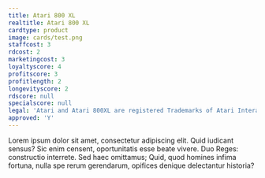 ```yaml
---
title: Atari 800 XL
realtitle: Atari 800 XL
cardtype: product
image: cards/test.png
staffcost: 3
rdcost: 2
marketingcost: 3
loyaltyscore: 4
profitscore: 3
profitlength: 2
longevityscore: 2
rdscore: null
specialscore: null
legal: 'Atari and Atari 800XL are registered Trademarks of Atari Interactive, Inc.'
approved: 'Y'
---
```


Lorem ipsum dolor sit amet, consectetur adipiscing elit. Quid iudicant sensus? Sic enim censent, oportunitatis esse beate vivere. Duo Reges: constructio interrete. Sed haec omittamus; Quid, quod homines infima fortuna, nulla spe rerum gerendarum, opifices denique delectantur historia?

